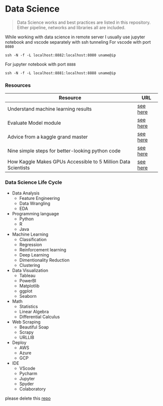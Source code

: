 # Data Science

> Data Science works and best practices are listed in this repository. Either pipeline, networks and libraries all are included.

While working with data science in remote server I usually use jupyter notebook and vscode separately with ssh tunneling
For vscode with port `8080`
```
ssh -N -f -L localhost:8882:localhost:8080 uname@ip
```
For jupyter notebook with port `8888`
```
ssh -N -f -L localhost:8881:localhost:8888 uname@ip
```
### Resources
| Resource	| URL	|
|-	|-	|
| Understand machine learning results | [see here](https://docs.microsoft.com/en-us/azure/machine-learning/how-to-understand-automated-ml) 	|  
| Evaluate Model module | [see here](https://docs.microsoft.com/en-us/azure/machine-learning/algorithm-module-reference/evaluate-model) 	| 
| Advice from a kaggle grand master | [see here](https://medium.com/kaggle-blog/i-trained-a-model-what-is-next-d1ba1c560e26)	| 
| Nine simple steps for better-looking python code | [see here](https://ternaus.blog/tutorial/2020/04/09/Nine-simple-steps-for-better-looking-python-code.html) |
| How Kaggle Makes GPUs Accessible to 5 Million Data Scientists | [see here](https://news.developer.nvidia.com/how-kaggle-makes-gpus-accessible-to-5-million-data-scientists/) |

### Data Science Life Cycle
  * Data Analysis
    * Feature Engineering
    * Data Wrangling
    * EDA
  * Programming language
    * Python
    * R
    * Java
  * Machine Learning
    * Classification
    * Regression
    * Reinforcement learning
    * Deep Learning 
    * Dimentionality Reduction
    * Clustering
  * Data Visualization
    * Tableau
    * PowerBI
    * Matplotlib
    * ggplot
    * Seaborn
  * Math
    * Statistics
    * Linear Algebra
    * Differential Calculus
  * Web Scraping
    * Beautiful Soap
    * Scrapy
    * URLLIB
  * Deploy 
    * AWS
    * Azure
    * GCP
  * IDE
    * VScode
    * Pycharm
    * Jupyter
    * Spyder
    * Colaboratory


please delete this [repo](https://github.com/bhuiyanmobasshir94/data-science-to-delete) 
